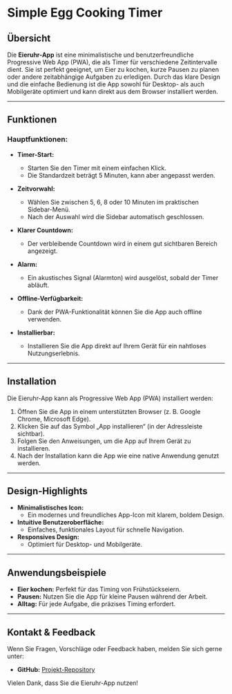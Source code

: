 # Simple Egg Cooking Timer 

## Übersicht
Die **Eieruhr-App** ist eine minimalistische und benutzerfreundliche Progressive Web App (PWA), die als Timer für verschiedene Zeitintervalle dient. Sie ist perfekt geeignet, um Eier zu kochen, kurze Pausen zu planen oder andere zeitabhängige Aufgaben zu erledigen. Durch das klare Design und die einfache Bedienung ist die App sowohl für Desktop- als auch Mobilgeräte optimiert und kann direkt aus dem Browser installiert werden.

---

## Funktionen

### Hauptfunktionen:
- **Timer-Start:**
  - Starten Sie den Timer mit einem einfachen Klick.
  - Die Standardzeit beträgt 5 Minuten, kann aber angepasst werden.

- **Zeitvorwahl:**
  - Wählen Sie zwischen 5, 6, 8 oder 10 Minuten im praktischen Sidebar-Menü.
  - Nach der Auswahl wird die Sidebar automatisch geschlossen.

- **Klarer Countdown:**
  - Der verbleibende Countdown wird in einem gut sichtbaren Bereich angezeigt.

- **Alarm:**
  - Ein akustisches Signal (Alarmton) wird ausgelöst, sobald der Timer abläuft.

- **Offline-Verfügbarkeit:**
  - Dank der PWA-Funktionalität können Sie die App auch offline verwenden.

- **Installierbar:**
  - Installieren Sie die App direkt auf Ihrem Gerät für ein nahtloses Nutzungserlebnis.

---

## Installation
Die Eieruhr-App kann als Progressive Web App (PWA) installiert werden:

1. Öffnen Sie die App in einem unterstützten Browser (z. B. Google Chrome, Microsoft Edge).
2. Klicken Sie auf das Symbol „App installieren“ (in der Adressleiste sichtbar).
3. Folgen Sie den Anweisungen, um die App auf Ihrem Gerät zu installieren.
4. Nach der Installation kann die App wie eine native Anwendung genutzt werden.

---

## Design-Highlights
- **Minimalistisches Icon:**
  - Ein modernes und freundliches App-Icon mit klarem, boldem Design.
- **Intuitive Benutzeroberfläche:**
  - Einfaches, funktionales Layout für schnelle Navigation.
- **Responsives Design:**
  - Optimiert für Desktop- und Mobilgeräte.

---

## Anwendungsbeispiele
- **Eier kochen:** Perfekt für das Timing von Frühstückseiern.
- **Pausen:** Nutzen Sie die App für kleine Pausen während der Arbeit.
- **Alltag:** Für jede Aufgabe, die präzises Timing erfordert.

---

## Kontakt & Feedback
Wenn Sie Fragen, Vorschläge oder Feedback haben, melden Sie sich gerne unter:
- **GitHub:** [Projekt-Repository](#)

Vielen Dank, dass Sie die Eieruhr-App nutzen!


